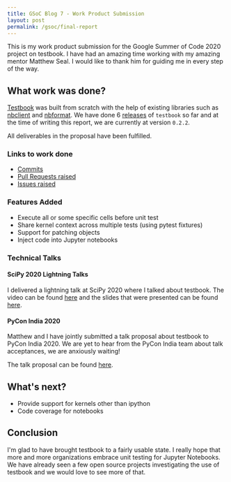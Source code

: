 ```yaml
---
title: GSoC Blog 7 - Work Product Submission
layout: post
permalink: /gsoc/final-report
---
```


This is my work product submission for the Google Summer of Code 2020 project on testbook. I have had an amazing time working with my amazing mentor Matthew Seal. I would like to thank him for guiding me in every step of the way.

## What work was done?

[Testbook][testbook] was built from scratch with the help of existing  libraries such as [nbclient][nbclient] and [nbformat][nbformat]. We have done 6 [releases][releases] of `testbook` so far and at the time of writing this report, we are currently at version `0.2.2`.

All deliverables in the proposal have been fulfilled.

### Links to work done

- [Commits](https://github.com/nteract/testbook/commits?author=rohitsanj)
- [Pull Requests raised](https://github.com/nteract/testbook/pulls?q=is%3Apr+author%3Arohitsanj+)
- [Issues raised](https://github.com/nteract/testbook/issues?q=is%3Aissue+author%3Arohitsanj)

### Features Added

* Execute all or some specific cells before unit test
* Share kernel context across multiple tests (using pytest fixtures)
* Support for patching objects
* Inject code into Jupyter notebooks


### Technical Talks

#### SciPy 2020 Lightning Talks 

I delivered a lightning talk at SciPy 2020 where I talked about testbook. The video can be found [here](https://youtu.be/oz1hA4c-i0E?t=72) and the slides that were presented can be found [here](https://speakerdeck.com/rohitsanj/testbook-unit-test-your-jupyter-notebooks).

#### PyCon India 2020

Matthew and I have jointly submitted a talk proposal about testbook to PyCon India 2020. We are yet to hear from the PyCon India team about talk acceptances, we are anxiously waiting!

The talk proposal can be found [here](https://in.pycon.org/cfp/2020/proposals/unit-testing-jupyter-notebooks-testbook~epYwV/).

## What's next?

- Provide support for kernels other than ipython
- Code coverage for notebooks


## Conclusion

I'm glad to have brought testbook to a fairly usable state. I really hope that more and more organizations embrace unit testing for Jupyter Notebooks. We have already seen a few open source projects investigating the use of testbook and we would love to see more of that.


[testbook]: https://github.com/nteract/testbook
[releases]: https://pypi.org/project/testbook/#history
[nbclient]: https://github.com/jupyter/nbclient
[nbformat]: https://github.com/jupyter/nbformat


